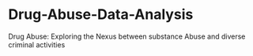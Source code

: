 # Drug-Abuse-Data-Analysis
Drug Abuse: Exploring the Nexus between substance Abuse and diverse criminal activities
